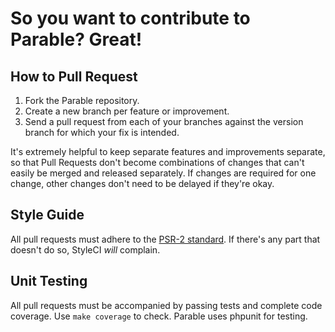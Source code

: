 # So you want to contribute to Parable? Great!

## How to Pull Request

1. Fork the Parable repository.
2. Create a new branch per feature or improvement.
3. Send a pull request from each of your branches against the version branch for which your fix is intended.

It's extremely helpful to keep separate features and improvements separate, so that Pull Requests don't become combinations of changes that can't easily be merged and released separately. If changes are required for one change, other changes don't need to be delayed if they're okay.

## Style Guide

All pull requests must adhere to the [PSR-2 standard](https://github.com/php-fig/fig-standards/blob/master/accepted/PSR-2-coding-style-guide.md). If there's any part that doesn't do so, StyleCI _will_ complain. 

## Unit Testing

All pull requests must be accompanied by passing tests and complete code coverage. Use `make coverage` to check. Parable uses phpunit for testing.